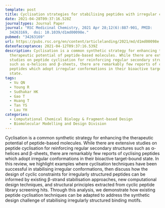 ```yaml
---
template: post
title: Cyclisation strategies for stabilising peptides with irregular conformations
date: 2021-04-28T09:37:16.528Z
journaltypes: Journal Paper
journal: "RSC Medicinal Chemistry, 2021 Apr 28;12(6):887-901, PMID:
  34263169,  doi: 10.1039/d1md00098e."
pubmed: "34263169"
url: https://pubs.rsc.org/en/content/articlelanding/2021/md/d1md00098e
dateofacceptance: 2021-04-12T09:37:16.539Z
description: Cyclisation is a common synthetic strategy for enhancing the
  therapeutic potential of peptide-based molecules. While there are extensive
  studies on peptide cyclisation for reinforcing regular secondary structures
  such as α-helices and β-sheets, there are remarkably few reports of cyclising
  peptides which adopt irregular conformations in their bioactive target-bound
  state.
tags:
  - Vu QN
  - Young R
  - Sudhakar HK
  - Gao T
  - Huang T
  - Tan YS
  - Lau YH
categories:
  - Computational Chemical Biology & Fragment-based Design
  - Biomolecular Modelling and Design Division
---
```

<!--StartFragment-->

Cyclisation is a common synthetic strategy for enhancing the therapeutic potential of peptide-based molecules. While there are extensive studies on peptide cyclisation for reinforcing regular secondary structures such as α-helices and β-sheets, there are remarkably few reports of cyclising peptides which adopt irregular conformations in their bioactive target-bound state. In this review, we highlight examples where cyclisation techniques have been successful in stabilising irregular conformations, then discuss how the design of cyclic constraints for irregularly structured peptides can be informed by existing β-strand stabilisation approaches, new computational design techniques, and structural principles extracted from cyclic peptide library screening hits. Through this analysis, we demonstrate how existing peptide cyclisation techniques can be adapted to address the synthetic design challenge of stabilising irregularly structured binding motifs.

<!--EndFragment-->